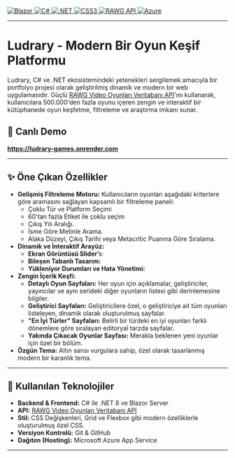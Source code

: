 <p align="left">
  <a href="https://dotnet.microsoft.com/en-us/apps/aspnet/web-apps/blazor" target="_blank">
    <img src="https://img.shields.io/badge/Blazor-512BD4?style=for-the-badge&logo=blazor&logoColor=white" alt="Blazor"/>
  </a>
  <a href="https://docs.microsoft.com/en-us/dotnet/csharp/" target="_blank">
    <img src="https://img.shields.io/badge/C%23-239120?style=for-the-badge&logo=c-sharp&logoColor=white" alt="C#"/>
  </a>
  <a href="https://dotnet.microsoft.com/en-us/" target="_blank">
    <img src="https://img.shields.io/badge/.NET-512BD4?style=for-the-badge&logo=dotnet&logoColor=white" alt=".NET"/>
  </a>
  <a href="https://developer.mozilla.org/en-US/docs/Web/CSS" target="_blank">
    <img src="https://img.shields.io/badge/CSS3-1572B6?style=for-the-badge&logo=css3&logoColor=white" alt="CSS3"/>
  </a>
  <a href="https://rawg.io/apidocs" target="_blank">
    <img src="https://img.shields.io/badge/RAWG%20API-000000?style=for-the-badge&logo=bookstack&logoColor=white" alt="RAWG API"/>
  </a>
  <a href="https://azure.microsoft.com/en-us/products/app-service" target="_blank">
    <img src="https://img.shields.io/badge/Azure-0078D4?style=for-the-badge&logo=microsoft-azure&logoColor=white" alt="Azure"/>
  </a>
</p>

---

# Ludrary - Modern Bir Oyun Keşif Platformu 

Ludrary, C# ve .NET ekosistemindeki yetenekleri sergilemek amacıyla bir portfolyo projesi olarak geliştirilmiş dinamik ve modern bir web uygulamasıdır. Güçlü [RAWG Video Oyunları Veritabanı API](https://rawg.io/apidocs)'ını kullanarak, kullanıcılara 500.000'den fazla oyunu içeren zengin ve interaktif bir kütüphanede oyun keşfetme, filtreleme ve araştırma imkanı sunar.
## 🌟 Canlı Demo

**https://ludrary-games.onrender.com**

---

## ✨ Öne Çıkan Özellikler

*   **Gelişmiş Filtreleme Motoru:** Kullanıcıların oyunları aşağıdaki kriterlere göre aramasını sağlayan kapsamlı bir filtreleme paneli:
    *   Çoklu Tür ve Platform Seçimi 
    *   60'tan fazla  Etiket ile çoklu seçim 
    *   Çıkış Yılı Aralığı.
    *   İsme Göre Metinle Arama.
    *   Alaka Düzeyi, Çıkış Tarihi veya Metacritic Puanına Göre Sıralama.
*   **Dinamik ve İnteraktif Arayüz:**
    *   **Ekran Görüntüsü Slider'ı:** 
    *   **Bileşen Tabanlı Tasarım:** 
    *   **Yükleniyor Durumları ve Hata Yönetimi:** 
*   **Zengin İçerik Keşfi:**
    *   **Detaylı Oyun Sayfaları:** Her oyun için açıklamalar, geliştiriciler, yayıncılar ve aynı serideki diğer oyunların listesi gibi derinlemesine bilgiler.
    *   **Geliştirici Sayfaları:** Geliştiricilere özel, o geliştiriciye ait tüm oyunları listeleyen, dinamik olarak oluşturulmuş sayfalar.
    *   **"En İyi Türler" Sayfaları:** Belirli bir türdeki en iyi oyunları farklı dönemlere göre sıralayan editoryal tarzda sayfalar.
    *   **Yakında Çıkacak Oyunlar Sayfası:** Merakla beklenen yeni oyunlar için özel bir bölüm.
*   **Özgün Tema:** Altın sarısı vurgulara sahip, özel olarak tasarlanmış modern bir karanlık tema.

---

## 🚀 Kullanılan Teknolojiler

*   **Backend & Frontend:** C# ile .NET 8 ve Blazor Server
*   **API:** [RAWG Video Oyunları Veritabanı API](https://rawg.io/apidocs)
*   **Stil:** CSS Değişkenleri, Grid ve Flexbox gibi modern özelliklerle oluşturulmuş özel CSS.
*   **Versiyon Kontrolü:** Git & GitHub
*   **Dağıtım (Hosting):** Microsoft Azure App Service

---


